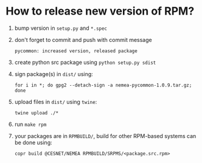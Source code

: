 # How to release new version of RPM?

1. bump version in `setup.py` and `*.spec`
2. don't forget to commit and push with commit message

   ```
   pycommon: increased version, released package
   ```

3. create python src package using `python setup.py sdist`
4. sign package(s) in `dist/` using:

   ```
   for i in *; do gpg2 --detach-sign -a nemea-pycommon-1.0.9.tar.gz; done
   ```

5. upload files in `dist/` using `twine`:

   ```
   twine upload ./*
   ```

6. run `make rpm`
7. your packages are in `RPMBUILD/`, build for other RPM-based systems can be done using:

   ```
   copr build @CESNET/NEMEA RPMBUILD/SRPMS/<package.src.rpm>
   ```

